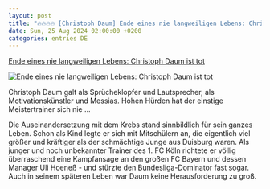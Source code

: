 ```yaml
---
layout: post
title: "🔥🔥🔥🔥 [Christoph Daum] Ende eines nie langweiligen Lebens: Christoph Daum ist tot"
date: Sun, 25 Aug 2024 02:00:00 +0200
categories: entries DE
---
```

[Ende eines nie langweiligen Lebens: Christoph Daum ist tot](https://ga.de/news/ende-eines-nie-langweiligen-lebens-christoph-daum-ist-tot_aid-118199439)

![Ende eines nie langweiligen Lebens: Christoph Daum ist tot](https://ga.de/imgs/93/2/1/0/4/6/2/3/8/3/tok_2bc7ce5b37c6ca1cc28f0e97ddee8502/w1200_h630_x1024_y667_buu3mwyom5-v4-ax-s2048-bd2cfa77a9531508.jpeg)

Christoph Daum galt als Sprücheklopfer und Lautsprecher, als Motivationskünstler und Messias. Hohen Hürden hat der einstige Meistertrainer sich nie ...

Die Auseinandersetzung mit dem Krebs stand sinnbildlich für sein ganzes Leben. Schon als Kind legte er sich mit Mitschülern an, die eigentlich viel größer und kräftiger als der schmächtige Junge aus Duisburg waren. Als junger und noch unbekannter Trainer des 1. FC Köln richtete er völlig überraschend eine Kampfansage an den großen FC Bayern und dessen Manager Uli Hoeneß - und stürzte den Bundesliga-Dominator fast sogar. Auch in seinem späteren Leben war Daum keine Herausforderung zu groß.

